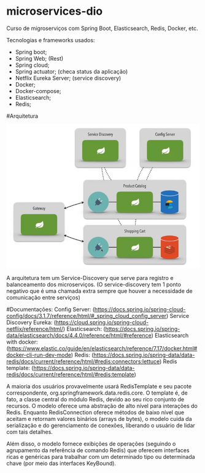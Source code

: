 # microservices-dio
Curso de migroserviços com Spring Boot, Elasticsearch, Redis, Docker, etc.

Tecnologias e frameworks usados:
- Spring boot;
- Spring Web; (Rest)
- Spring cloud;
- Spring actuator; (checa status da aplicação)
- Netflix Eureka Server; (service discovery)
- Docker;
- Docker-compose;
- Elasticsearch;
- Redis;

#Arquitetura

![arquitetura](https://github.com/GbDanielO/microservices-dio/blob/main/Arquitetura.PNG.jpg)

A arquitetura tem um Service-Discovery que serve para registro e balanceamento dos microserviços.
(O service-discovery tem 1 ponto negativo que é uma chamada extra sempre que houver a necessidade
de comunicação entre serviços)

#Documentações:
Config Server: (https://docs.spring.io/spring-cloud-config/docs/3.1.7/reference/html/#_spring_cloud_config_server)
Service Discovery Eureka: (https://cloud.spring.io/spring-cloud-netflix/reference/html/)
Elasticsearch: (https://docs.spring.io/spring-data/elasticsearch/docs/4.4.0/reference/html/#reference)
Elasticsearch with docker: (https://www.elastic.co/guide/en/elasticsearch/reference/7.17/docker.html#docker-cli-run-dev-mode)
Redis: (https://docs.spring.io/spring-data/data-redis/docs/current/reference/html/#redis:connectors:lettuce)
Redis template: (https://docs.spring.io/spring-data/data-redis/docs/current/reference/html/#redis:template)

A maioria dos usuários provavelmente usará RedisTemplate e seu pacote correspondente, org.springframework.data.redis.core. 
O template é, de fato, a classe central do módulo Redis, devido ao seu rico conjunto de recursos. 
O modelo oferece uma abstração de alto nível para interações do Redis. 
Enquanto RedisConnection oferece métodos de baixo nível que aceitam e retornam valores binários (arrays de bytes), 
o modelo cuida da serialização e do gerenciamento de conexões, liberando o usuário de lidar com tais detalhes.
 
Além disso, o modelo fornece exibições de operações (seguindo o agrupamento da referência de comando Redis) 
que oferecem interfaces ricas e genéricas para trabalhar com um determinado tipo ou determinada chave 
(por meio das interfaces KeyBound).


